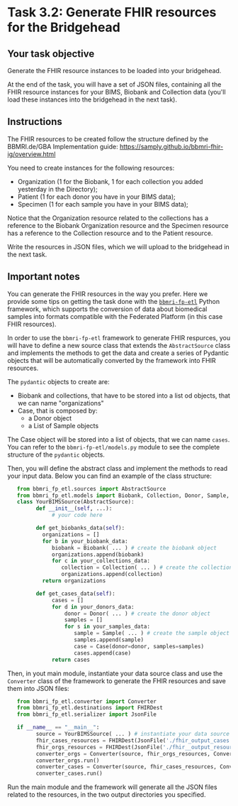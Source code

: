 # Task 3.2: Generate FHIR resources for the Bridgehead

## Your task objective

Generate the FHIR resource instances to be loaded into your bridgehead.

At the end of the task, you will have a set of JSON files, containing all the
FHIR resource instances for your BIMS, Biobank and Collection data
(you'll load these instances into the bridgehead in the next task).

## Instructions

The FHIR resources to be created follow the structure defined by the
BBMRI.de/GBA Implementation guide: <https://samply.github.io/bbmri-fhir-ig/overview.html>

You need to create instances for the following resources:
- Organization (1 for the Biobank, 1 for each collection you added yesterday in the Directory);
- Patient (1 for each donor you have in your BIMS data);
- Specimen (1 for each sample you have in your BIMS data);

Notice that the Organization resource related to the collections has
a reference to the Biobank Organization resource and the Specimen resource
has a reference to the Collection resource and to the Patient resource.

Write the resources in JSON files, which we will upload to the bridgehead in the next task.

## Important notes

You can generate the FHIR resources in the way you prefer. Here we provide some
tips on getting the task done with the [`bbmri-fp-etl`](https://github.com/crs4/bbmri-fp-etl)
Python framework, which supports the conversion of data about biomedical samples
into formats compatible with the Federated Platform (in this case FHIR resources).

In order to use the `bbmri-fp-etl` framework to generate FHIR respurces, you will have to define
a new source class that extends the `AbstractSource` class and implements the
methods to get the data and create a series of Pydantic objects that will be
automatically converted by the framework into FHIR resources.

The `pydantic` objects to create are:
- Biobank and collections, that have to be stored into a list od objects, that we can name "organizations"
- Case, that is composed by:
    - a Donor object
    - a List of Sample objects

The Case object will be stored into a list of objects, that we can name `cases`.
You can refer to the `bbmri-fp-etl/models.py` module to see the complete structure of
the `pydantic` objects.

Then, you will define the abstract class and implement the methods to read your
input data. Below you can find an example of the class structure:

```python
   from bbmri_fp_etl.sources import AbstractSource
   from bbmri_fp_etl.models import Biobank, Collection, Donor, Sample, Case
   class YourBIMSSource(AbstractSource):
         def __init__(self, ...):
              # your code here

         def get_biobanks_data(self):
           organizations = []
           for b in your_biobank_data:
              biobank = Biobank( ... ) # create the biobank object
              organizations.append(biobank)
              for c in your_collections_data:
                 collection = Collection( ... ) # create the collection object
                 organizations.append(collection)
           return organizations

         def get_cases_data(self):
              cases = []
              for d in your_donors_data:
                  donor = Donor( ... ) # create the donor object
                  samples = []
                  for s in your_samples_data:
                     sample = Sample( ... ) # create the sample object
                     samples.append(sample)
                     case = Case(donor=donor, samples=samples)
                     cases.append(case)
              return cases

```
Then, in yout main module, instantiate your data source class and use the
`Converter` class of the framework to generate the FHIR resources and save them into JSON files:
```python
   from bbmri_fp_etl.converter import Converter
   from bbmri_fp_etl.destinations import FHIRDest
   from bbmri_fp_etl.serializer import JsonFile

   if __name__ == "__main__":
         source = YourBIMSSource( ... ) # instantiate your data source
         fhir_cases_resources = FHIRDest(JsonFile('./fhir_output_cases'))
         fhir_orgs_resources = FHIRDest(JsonFile('./fhir__output_resources'))#
         converter_orgs = Converter(source, fhir_orgs_resources, Converter.ORGANIZATION)
         converter_orgs.run()
         converter_cases = Converter(source, fhir_cases_resources, Converter.CASE)
         converter_cases.run()
```

Run the main module and the framework will generate all the JSON files related
to the resources, in the two output directories you specified.
